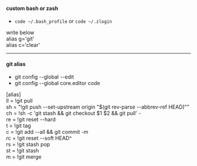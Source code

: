 #### custom bash or zash

- `code ~/.bash_profile` or `code ~/.zlogin`

write below
<br />
alias g='git'
<br />
alias c='clear'

---

#### git alias

- git config --global --edit
- git config --global core.editor code

[alias]
<br />
ll = !git pull
<br />
sh = "!git push --set-upstream origin \"$(git rev-parse --abbrev-ref HEAD)\""
<br />
ch = !sh -c 'git stash && git checkout $1 $2 && git pull' -
<br />
re = !git reset --hard
<br />
t = !git tag
<br />
c = !git add --all && git commit -m
<br />
rc = !git reset --soft HEAD^
<br />
rs = !git stash pop
<br />
st = !git stash
<br />
m = !git merge
